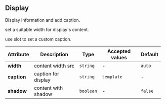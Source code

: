 ## Display

Display information and add caption.

<ex-code name="ex-display-basic"></ex-code>

<ex-code name="ex-display-width">

set a suitable width for display's content.

</ex-code>

<ex-code name="ex-display-caption">

use slot to set a custom caption.

</ex-code>

<ex-footer edit-link="https://github.com/geist-org/vue/edit/master/docs/en-us/components/display.md">

| Attribute   | Description         | Type      | Accepted values | Default |
| ----------- | ------------------- | --------- | --------------- | ------- |
| **width**   | content width src   | `string`  | -               | `auto`  |
| **caption** | caption for display | `string`  | `template`      | -       | - |
| **shadow**  | content with shadow | `boolean` | -               | `false` |

</ex-footer>
